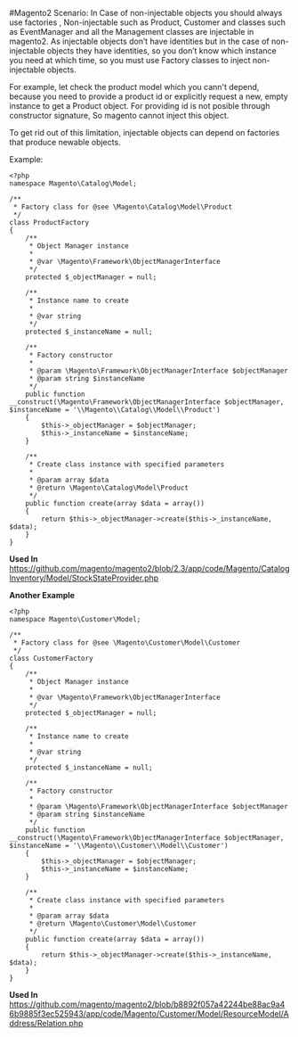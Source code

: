#Magento2 Scenario:
In Case of non-injectable objects you should always use factories , Non-injectable such as Product, Customer and classes such as EventManager and all the Management classes are injectable in magento2. As injectable objects don’t have identities but in the case of non-injectable objects they have identities, so you don’t know which instance you need at which time, so you must use Factory classes to inject non-injectable objects.

For example, let check the product model which you cann't depend, because you need to provide a product id or explicitly request a new, empty instance to get a Product object. For providing id is not posible through constructor signature, So magento cannot inject this object.

To get rid out of this limitation, injectable objects can depend on factories that produce newable objects.


Example:
```
<?php
namespace Magento\Catalog\Model;

/**
 * Factory class for @see \Magento\Catalog\Model\Product
 */
class ProductFactory
{
    /**
     * Object Manager instance
     *
     * @var \Magento\Framework\ObjectManagerInterface
     */
    protected $_objectManager = null;

    /**
     * Instance name to create
     *
     * @var string
     */
    protected $_instanceName = null;

    /**
     * Factory constructor
     *
     * @param \Magento\Framework\ObjectManagerInterface $objectManager
     * @param string $instanceName
     */
    public function __construct(\Magento\Framework\ObjectManagerInterface $objectManager, $instanceName = '\\Magento\\Catalog\\Model\\Product')
    {
        $this->_objectManager = $objectManager;
        $this->_instanceName = $instanceName;
    }

    /**
     * Create class instance with specified parameters
     *
     * @param array $data
     * @return \Magento\Catalog\Model\Product
     */
    public function create(array $data = array())
    {
        return $this->_objectManager->create($this->_instanceName, $data);
    }
}
```

**Used In**
https://github.com/magento/magento2/blob/2.3/app/code/Magento/CatalogInventory/Model/StockStateProvider.php


**Another Example**
```
<?php
namespace Magento\Customer\Model;

/**
 * Factory class for @see \Magento\Customer\Model\Customer
 */
class CustomerFactory
{
    /**
     * Object Manager instance
     *
     * @var \Magento\Framework\ObjectManagerInterface
     */
    protected $_objectManager = null;

    /**
     * Instance name to create
     *
     * @var string
     */
    protected $_instanceName = null;

    /**
     * Factory constructor
     *
     * @param \Magento\Framework\ObjectManagerInterface $objectManager
     * @param string $instanceName
     */
    public function __construct(\Magento\Framework\ObjectManagerInterface $objectManager, $instanceName = '\\Magento\\Customer\\Model\\Customer')
    {
        $this->_objectManager = $objectManager;
        $this->_instanceName = $instanceName;
    }

    /**
     * Create class instance with specified parameters
     *
     * @param array $data
     * @return \Magento\Customer\Model\Customer
     */
    public function create(array $data = array())
    {
        return $this->_objectManager->create($this->_instanceName, $data);
    }
}
```

**Used In**
https://github.com/magento/magento2/blob/b8892f057a42244be88ac9a46b9885f3ec525943/app/code/Magento/Customer/Model/ResourceModel/Address/Relation.php

